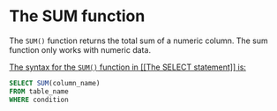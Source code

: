 # The SUM function
The `SUM()` function returns the total sum of a numeric column. The sum function only works with numeric data.

<u>The syntax for the `SUM()` function in [[The SELECT statement]] is:</u>

```sql
SELECT SUM(column_name)
FROM table_name
WHERE condition
```